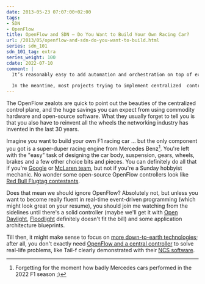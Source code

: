 ```yaml
---
date: 2013-05-23 07:07:00+02:00
tags:
- SDN
- OpenFlow
title: OpenFlow and SDN – Do You Want to Build Your Own Racing Car?
url: /2013/05/openflow-and-sdn-do-you-want-to-build.html
series: sdn_101
sdn_101_tag: extra
series_weight: 100
cdate: 2022-07-10
comment: |
  It’s reasonably easy to add automation and orchestration on top of existing network implementation. Throwing away decades of field experience and replacing existing solutions with an OpenFlow-based controller is a totally different story as I explained in May 2013.
  
  In the meantime, most projects trying to implement centralized  control plane turned into abandonware -- it turns out it's too hard to reinvent all the wheels even if you're a networking vendor or VC-funded startup -- and [Open Daylight got nowhere](https://blog.ipspace.net/2017/05/is-anyone-using-open-daylight.html).
---
```

The OpenFlow zealots are quick to point out the beauties of the centralized control plane, and the huge savings you can expect from using commodity hardware and open-source software. What they usually forget to tell you is that you also have to reinvent all the wheels the networking industry has invented in the last 30 years.
<!--more-->
Imagine you want to build your own F1 racing car \... but the only component you got is a super-duper racing engine from Mercedes Benz[^MB]. You\'re left with the \"easy\" task of designing the car body, suspension, gears, wheels, brakes and a few other choice bits and pieces. You can definitely do all that if you\'re [Google](https://blog.ipspace.net/2012/05/openflow-google-brilliant-but-not.html) or [McLaren team](http://en.wikipedia.org/wiki/McLaren), but not if you\'re a Sunday hobbyist mechanic. No wonder some open-source OpenFlow controllers look like [Red Bull Flugtag contestants](https://www.redbull.com/us-en/tags/flugtag).

[^MB]: Forgetting for the moment how badly Mercedes cars performed in the 2022 F1 season ;)

Does that mean we should ignore OpenFlow? Absolutely not, but unless you want to become really fluent in real-time event-driven programming (which might look great on your resume), you should join me watching from the sidelines until there\'s a solid controller (maybe we\'ll get it with [Open Daylight](https://blog.ipspace.net/2013/04/the-first-glimpse-of-open-daylight.html), [Floodlight](https://blog.ipspace.net/2012/08/openstackquantum-sdn-based-virtual.html) definitely doesn\'t fit the bill) and some application architecture blueprints.

Till then, it might make sense to focus on [more down-to-earth technologies](https://blog.ipspace.net/2013/04/the-many-paths-to-sdn.html); after all, you don\'t exactly need [OpenFlow and a central controller](https://web.archive.org/web/20131103030052/http://jedelman.com/1/post/2013/04/goldman-sachs-is-deploying-sdn-are-you.html) to solve real-life problems, like Tail-f clearly demonstrated with their [NCS software](https://blog.ipspace.net/2013/05/tail-f-network-control-system-first.html).
